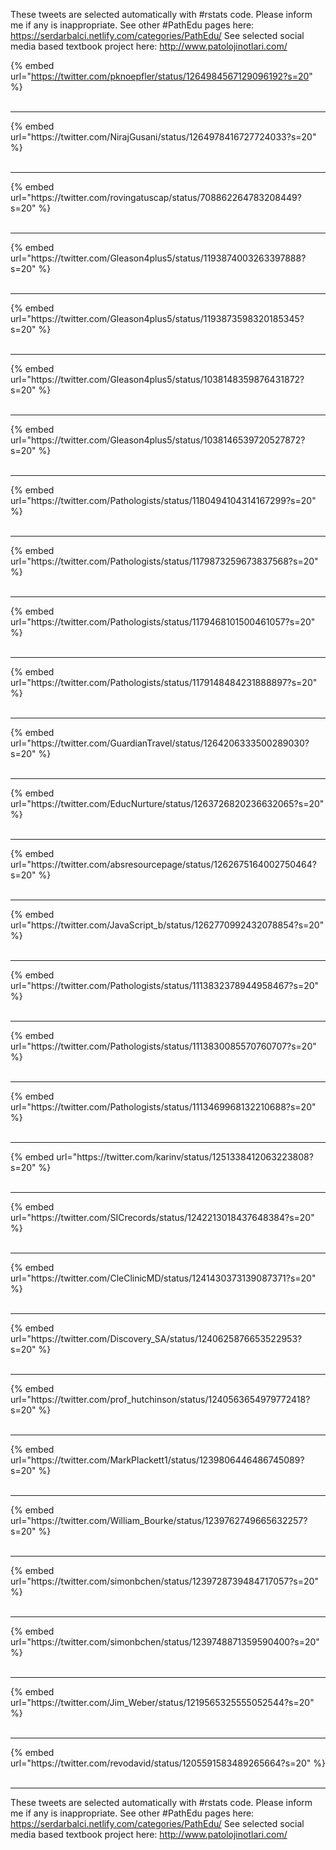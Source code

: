 

These tweets are selected automatically with #rstats code. Please inform me if any is inappropriate.
See other #PathEdu pages here: https://serdarbalci.netlify.com/categories/PathEdu/ 
See selected social media based textbook project here: http://www.patolojinotlari.com/

{% embed url="https://twitter.com/pknoepfler/status/1264984567129096192?s=20" %}<br>
<br>
<hr>
{% embed url="https://twitter.com/NirajGusani/status/1264978416727724033?s=20" %}<br>
<br>
<hr>
{% embed url="https://twitter.com/rovingatuscap/status/708862264783208449?s=20" %}<br>
<br>
<hr>
{% embed url="https://twitter.com/Gleason4plus5/status/1193874003263397888?s=20" %}<br>
<br>
<hr>
{% embed url="https://twitter.com/Gleason4plus5/status/1193873598320185345?s=20" %}<br>
<br>
<hr>
{% embed url="https://twitter.com/Gleason4plus5/status/1038148359876431872?s=20" %}<br>
<br>
<hr>
{% embed url="https://twitter.com/Gleason4plus5/status/1038146539720527872?s=20" %}<br>
<br>
<hr>
{% embed url="https://twitter.com/Pathologists/status/1180494104314167299?s=20" %}<br>
<br>
<hr>
{% embed url="https://twitter.com/Pathologists/status/1179873259673837568?s=20" %}<br>
<br>
<hr>
{% embed url="https://twitter.com/Pathologists/status/1179468101500461057?s=20" %}<br>
<br>
<hr>
{% embed url="https://twitter.com/Pathologists/status/1179148484231888897?s=20" %}<br>
<br>
<hr>
{% embed url="https://twitter.com/GuardianTravel/status/1264206333500289030?s=20" %}<br>
<br>
<hr>
{% embed url="https://twitter.com/EducNurture/status/1263726820236632065?s=20" %}<br>
<br>
<hr>
{% embed url="https://twitter.com/absresourcepage/status/1262675164002750464?s=20" %}<br>
<br>
<hr>
{% embed url="https://twitter.com/JavaScript_b/status/1262770992432078854?s=20" %}<br>
<br>
<hr>
{% embed url="https://twitter.com/Pathologists/status/1113832378944958467?s=20" %}<br>
<br>
<hr>
{% embed url="https://twitter.com/Pathologists/status/1113830085570760707?s=20" %}<br>
<br>
<hr>
{% embed url="https://twitter.com/Pathologists/status/1113469968132210688?s=20" %}<br>
<br>
<hr>
{% embed url="https://twitter.com/karinv/status/1251338412063223808?s=20" %}<br>
<br>
<hr>
{% embed url="https://twitter.com/SICrecords/status/1242213018437648384?s=20" %}<br>
<br>
<hr>
{% embed url="https://twitter.com/CleClinicMD/status/1241430373139087371?s=20" %}<br>
<br>
<hr>
{% embed url="https://twitter.com/Discovery_SA/status/1240625876653522953?s=20" %}<br>
<br>
<hr>
{% embed url="https://twitter.com/prof_hutchinson/status/1240563654979772418?s=20" %}<br>
<br>
<hr>
{% embed url="https://twitter.com/MarkPlackett1/status/1239806446486745089?s=20" %}<br>
<br>
<hr>
{% embed url="https://twitter.com/William_Bourke/status/1239762749665632257?s=20" %}<br>
<br>
<hr>
{% embed url="https://twitter.com/simonbchen/status/1239728739484717057?s=20" %}<br>
<br>
<hr>
{% embed url="https://twitter.com/simonbchen/status/1239748871359590400?s=20" %}<br>
<br>
<hr>
{% embed url="https://twitter.com/Jim_Weber/status/1219565325555052544?s=20" %}<br>
<br>
<hr>
{% embed url="https://twitter.com/revodavid/status/1205591583489265664?s=20" %}<br>
<br>
<hr>


These tweets are selected automatically with #rstats code. Please inform me if any is inappropriate.
See other #PathEdu pages here: https://serdarbalci.netlify.com/categories/PathEdu/ 
See selected social media based textbook project here: http://www.patolojinotlari.com/
